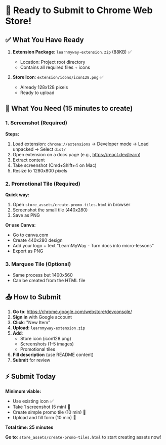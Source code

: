 # 🚀 Ready to Submit to Chrome Web Store!

## ✅ What You Have Ready

1. **Extension Package**: `learnmyway-extension.zip` (88KB) ✅
   - Location: Project root directory
   - Contains all required files + icons
   
2. **Store Icon**: `extension/icons/icon128.png` ✅
   - Already 128x128 pixels
   - Ready to upload

## 📸 What You Need (15 minutes to create)

### 1. Screenshot (Required)
**Steps:**
1. Load extension: `chrome://extensions` → Developer mode → Load unpacked → Select `dist/`
2. Open extension on a docs page (e.g., https://react.dev/learn)
3. Extract content
4. Take screenshot (Cmd+Shift+4 on Mac)
5. Resize to 1280x800 pixels

### 2. Promotional Tile (Required)
**Quick way:**
1. Open `store_assets/create-promo-tiles.html` in browser
2. Screenshot the small tile (440x280)
3. Save as PNG

**Or use Canva:**
- Go to canva.com
- Create 440x280 design
- Add your logo + text "LearnMyWay - Turn docs into micro-lessons"
- Export as PNG

### 3. Marquee Tile (Optional)
- Same process but 1400x560
- Can be created from the HTML file

## 📤 How to Submit

1. **Go to**: https://chrome.google.com/webstore/devconsole/
2. **Sign in** with Google account
3. **Click**: "New Item"
4. **Upload**: `learnmyway-extension.zip`
5. **Add**:
   - Store icon (icon128.png)
   - Screenshots (1-5 images)
   - Promotional tiles
6. **Fill description** (use README content)
7. **Submit** for review

## ⚡ Submit Today

**Minimum viable:**
- Use existing icon ✅
- Take 1 screenshot (5 min) 📸
- Create simple promo tile (10 min) 🎨
- Upload and fill form (10 min) 📝

**Total time: 25 minutes**

**Go to**: `store_assets/create-promo-tiles.html` to start creating assets now!
